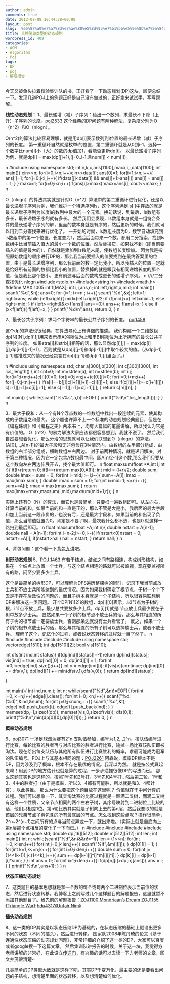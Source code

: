 ```yaml
---
author: admin
comments: true
date: 2012-08-08 10:44:28+00:00
layout: post
slug: '%e5%87%a0%e7%a7%8d%e7%ae%80%e5%8d%95%e7%b1%bb%e5%9e%8b%e7%9a%84dp'
title: 几种简单类型的动态规划
wordpress_id: 409
categories:
- ACM
- Algorithm
- Poj
tags:
- DP
- poj
- 解题报告
---
```


今天又被鱼头拉着校验集训队的书，正好看了一下动态规划(DP)这块，顺便总结一下。发现几道POJ上的例题正好是自己没有做过的，正好拿来试试手，写写题解。

**线性动态规划：**
1、最长递增（减）子序列：给出一个数列，求最长不下降（上升）子序列的长度。[poj2533](http://poj.org/problem?id=2533)
这个经典的DP问题有两种解法，复杂度分别为O（n^2）和O（nlogn）。

O(n^2)的算法比较容易理解，就是用dp[i]表示数列到i位置的最长递增（减）子序列的长度。
第一重循环自然就是枚举i的位置，第二重循环就是从0到i-1，选择一个数字比num[i]小（大）的数的dp值加1，看能否更新dp[i]。
以最长递增子序列为例，就是dp[i] = max(dp[j]+1),(j=0..i-1,且num[j] < num[i])。

n
#include<iostream>
using namespace std;
int n,k,c,ans[1100],maxx,i,j,data[1100];
int main(){
	cin>>n;
	for(i=0;i<n;i++)cin>>data[i];
	ans[0]=1;
	for(i=1;i<n;i++){
		ans[i]=1;
		for(j=0;j<i;j++){
			if(data[j]<data[i] && ans[j]+1>ans[i])
				ans[i] = ans[j] + 1;
		}
	}
	maxx=1;
	for(i=0;i<n;i++)if(ans[i]>maxx)maxx=ans[i];
	cout<<maxx;
}
n

O（nlogn）的算法其实就是针对O（n^2）算法中的第二重循环进行优化，还是以最长递增子序列为例，我们维护一个待选序列ls，这个序列满足ls[i]中存放的就是最长递增子序列为长度i的数列中最大的一个元素。换句话说，到最后，ls数组有多长，最长递增子序列就有多长。
然后我们会发现，ls数组本身就是一组符合条件的最长递增子序列的解，里面的数本身就是有序的，然后更新的时候，我们就可以用到二分查找来进行优化了。
一开始的时候，ls数组长度为0，数字自动填充到ls数组中的第一个位置，长度变为1，然后后面每来一个数，都用二分搜索，找到ls数组中比当前插入值大的最小一个数的位置，然后替换它，如果找不到（即当前要插入的值是最大的），自然就是添加到ls数组末尾，使数组长度增加。
因为我是按照原始数组的顺序进行DP的，那么我当前要插入的值要找到在最终答案里的位置，由于是最长递增序列，那么我前面的数一定比我小，所以我插入的位置一定就是恰好所有前面的数都比我小的位置，替换掉的就是跟我有相同递增长度的那个值，但是我比那个数小，更有前途与后面的数构成更长的递增子序列。
n
////二分查找优化 nlogn
#include<stdio.h>
#include<string.h>
#include<math.h>
#define MAX 1005
int f[MAX];
int i,j,ans,n;
int left,right,x,mid;
int main(){
    scanf("%d",&n);
    ans=0;
    for (i=1; i<=n ; i++){
        scanf("%d",&x);
        left=1;
        right=ans;
        while (left<right){
            mid=(left+right)/2;
            if (f[mid]<x) left=mid+1;
            else right=mid;
        }
        if (left>=right&&x>f[ans]||ans==0){
            ans++;
            f[ans]=x;
        }
        else if (x<f[left]){
            f[left]=x;
        }
    }
    printf("%d\n",ans);
    return 0;
}
n

2、最长公共子序列：求两个字符串的最长公共子序列的长度。 [poj1458](http://poj.org/problem?id=1458)

这个dp的算法也很经典，在算法导论上有详细的描述。
我们构建一个二维数组dp[N][N],dp[i][j]用来表示串A的第i位为止和串B到第j位为止所拥有的最长公共子序列的长度。
如果stra[i]和strb[j]相等的话，那么显然dp[i][j] = max(dp[i][j],dp[i-1][j-1]+1)，否则就是从dp[i][j-1]和dp[i-1][j]中取个较大的值。（从dp[i-1][j-1]递推过来的情况已经包含在dp[i][j-1]和dp[i-1][j]里面了。）

n
#include<iostream>
using namespace std;
char a[300],b[300];
int c[300][300];
int lcs_length()
{
	int cnt=0;
	int m=strlen(a);
	int n=strlen(b);
	int i,j;
	for(i=1;i<m;i++)c[i][0]=0;
	for(j=0;j<n;j++)c[0][j]=0;
	for(i=0;i<m;i++)
		for(j=0;j<n;j++)
		{
			if(a[i]==b[j])c[i+1][j+1]=c[i][j]+1;
			else if(c[i][j+1]>=c[i+1][j])
				c[i+1][j+1]=c[i][j+1];
			else c[i+1][j+1]=c[i+1][j];
		}
		return c[m][n];
}

int main()
{
	while(scanf("%s%s",a,b)!=EOF)
	{
		printf("%d\n",lcs_length());
	}
}
n

3、最大子段和：从一个有N个浮点数的一维数组中找出一段连续的元素，使其构成的子数组之和最大。
这个题也许算不上一个标准的动态规划经典题目，但是在《编程珠玑》和《编程之美》两本书上，均有大篇幅的笔墨讲解，所以我认为它是有价值的。
O（n^2）的暴力解法大家应该都很容易想到，我就不说了。
然后我们自然要想着优化，那么分治的思想就可以让我们联想到O（nlogn）的算法。
(A[0],..,A[n-1])的最大子段和无非包含在3种情况内，由数组的左半部分组成，由数组的右半部分组成，横跨数组左右两边。
对于前两种情况，就是递归解决。对于第三种情况，因为它一定包含A数组最中间，即A[n/2-1]这个数,那么我们只要从这个数向左右两边伸展开去，找个最大值即可。
n
float maxsum(float *A,int l,int r){
	if(l>r)return 0;
	if(l==r)return max(0,A[l]);
	int mid = (l+r)/2;
	double sum;
	double lmax = sum = 0;
	for(int i=mid;i>=l;i--){
		sum+=A[i];
		lmax = max(lmax,sum);
	}
	double rmax = sum = 0;
	for(int i=mid+1;i<=r;i++){
		sum+=A[i];
		rmax = max(rmax,sum);
	}
	return max(lmax+rmax,maxsum(l,mid),maxsum(mid+1,r));
}
n

实际上还有O（N）的算法，而它也是最简单，只要扫一遍数组即可。从左向右，计算当前的和，如果当前的和一直是正的，那么不管是大是小，我后面的最大字段和加上当前这一段非负的，也没有亏，还是最大字段和。如果当前的和出现了负值，那么当前值就置为0。肯定是不要了啊，最次我什么都不选，也是0.就这样一路扫到最后即可。
n
float maxsum(float *A,int n){
	double nstart = A[n-1];
	double nall = A[n-1];
	for(int i=n-2;i>=0;i--){
		if(nstart<0)nstart = 0;
		nstart+=A[i];
		if(nstart>nall)
			nall = nstart;
	}
	return nall;
}
n


4、背包问题：这个看一下[背包九讲](http://wonderflow.info/wp-content/uploads/2012/08/%E8%83%8C%E5%8C%85%E4%B9%9D%E8%AE%B2.pdf)吧。



**树形动态规划**
5、[POJ 1463](http://poj.org/problem?id=1463) 有若干结点，结点之间有路相连，构成树形结构，如果在一个结点上放置一个士兵，与这个结点相连的路就可以被监视，现在要监视所有的路，问至少要多少士兵。

这个是最简单的树形DP，可以理解为DFS遍历整棵树的同时，记录下我当前点放士兵和不放士兵所能达到的最优情况。因为如果我树确定了根节点，子树一个个下去是不存在后效性的问题的，而且子树本身就是一个子结构，所以很容易联想到DP来解决这一类问题。
开个DP[N][2]的数组，dp[i][0]表示，以i节点为子树的根，i节点不放士兵，最少总共要放多少士兵。dp[i][1]就是i节点放士兵最少要在子树中放多少士兵。
显然如果一个子树的根节点不放士兵的话，那么与其相连的所有子树的根节点一定要放士兵，否则那条边就没有士兵看管了。
反之，如果一个子树的根节点放士兵的话，那么与其相连的所有子树可以选择放士兵，或者不放士兵。
理解了这个，记忆化的过程，或者说状态转移的过程就一目了然了。
n
#include<iostream>
#include<cstdio>
#include<cstring>
#include<vector>
using namespace std;
vector<int>edge[1510];
int dp[1510][2];
bool vis[1510];

int dfs(int ind,int status){
	if(dp[ind][status]!=-1)return dp[ind][status];
	vis[ind] = true;
	dp[ind][0] = 0;
	dp[ind][1] = 1;
	for(int i=0;i<edge[ind].size();i++){
		int v = edge[ind][i];
		if(vis[v])continue;
		dp[ind][0] += dfs(v,1);
		dp[ind][1] += min(dfs(v,1),dfs(v,0));
	}
	return dp[ind][status];

}

int main(){
	int ind,num,t;
	int n;
	while(scanf("%d",&n)!=EOF){
		for(int i=0;i<=n;i++)edge[i].clear();
		for(int i=0;i<n;i++){
			scanf("%d:(%d)",&ind,&num);
			for(int j=0;j<num;j++){
				scanf("%d",&t);
				edge[ind].push_back(t);
				edge[t].push_back(ind);
			}
		}
		memset(dp,-1,sizeof(dp));
		memset(vis,0,sizeof(vis));
		dfs(0,1);
		printf("%d\n",min(dp[0][0],dp[0][1]));
	}
	return 0;
}
n


**概率动态规划**

6、[poj3071](http://poj.org/problem?id=3071) 一场足球淘汰赛有2ˆn 支队伍参加，编号为1,2,.,2^n，按队伍编号进行比赛，每轮比赛的胜者再与对应比赛的胜者进行比赛，输掉一场比赛该队伍即被淘汰。现在给出每支队伍与其他所有队伍进行比赛胜利的概率，求最可能成为冠军的队伍编号。POJ上与其基本相同的题：[POJ2261](http://poj.org/problem?id=2261)
阿森说，概率DP根本不是DP，因为涉及到了概率，根本不存在最优的情况。我深以为然。
就是按公式算起来嘛！用到DP的地方估计也就是算的过程，一步步递推很像DP的写法而已。
那么这题其实也是这样的，按照1号先和2号打，3号先和4号打.. 然后第二轮，1号和3、4中的胜者打（由于是概率，所以3、4都有可能胜，所以就是和3、4都计算），以此类推。
那么为什么要把这个题目放在这里呢？
价值就在于中间计算的过程。我们可以想象一下，其实淘汰赛的比赛过程就是一颗满二叉树，而满二叉树有这样一个性质，父亲节点相同的两个左右子树，其序号映射到二进制位上比较的话，他们只相差1位。第n轮比赛其实就是子树向上去的第n层，然后我要取的就是该层的兄弟节点子树包含的所有最底层的节点。怎么找到这些点呢？操作很简单，2^n~2^(n+1)之间所有的点与当前点异或一下，就出来啦。（实际上就是自底向上第n层那个点相反的变化了一下而已。）
n
#include<iostream>
#include<cstdio>
#include<cstring>
#include<vector>
using namespace std;
double dp[16][512];
double m[512][512];
int len;
int main(){
	int n;
	while(scanf("%d",&n)&&n!=-1){
		len = (1<<n);
		for(int i=0;i<len;i++){
			for(int j=0;j<len;j++){
				scanf("%lf",&m[i][j]);
			}
			dp[0][i] = 1;
		}
		for(int k=1;k<=n;k++){
			for(int i=0;i<len;i++){
				double sum = 0;
				for(int j=(1<<(k-1));j<(1<<k);j++){
					sum += dp[k-1][j^i]*m[i][j^i];
				}
				dp[k][i] = dp[k-1][i]*sum;
			}
		}
		int ans = 0;
		for(int i=1;i<len;i++){
			if(dp[n][i]>dp[n][ans]){
				ans = i;
			}
		}
		printf("%d\n",ans+1);
	}
}
n


**状态压缩动态规划**

7、这类题目的基本思想就是拿一个数的每个或每两个二进制位表示当前位的状态，然后进行状态转移。我博客上之前写过几个这样题目的解题报告，这里就暂不添加其他题目了。我先前的解题报告：[ZOJ1100 Mondriaan’s Dream](http://wonderflow.info/archives/267) [ZOJ1155 《Triangle War》](http://wonderflow.info/archives/348) [hdu4317《Unfair Nim》](http://wonderflow.info/archives/336) 


**插头动态规划**

8、这一类的DP其实是以状态压缩DP为基础的，在状态压缩的基础上假设出更多不同的状态（不同的插头），然后进行转移。
国家队2008年陈丹琦的论文《基于连通性状态压缩的动态规划问题》，非常详细的介绍了这一类的DP，大家可以百度或者google搜一下这篇文章。
然后集训队讲报告的时候，关于这一块，我觉得方老师讲解的非常好，在此设立[传送门](http://fjy.me/hdu-1693.html)，有兴趣的话可以去读一下方老师的文章，图文并茂很清楚~

几类简单的DP类型大致就是这样了吧，其实DP千变万化，最主要的还是要看出问题的子结构，想清楚里面的状态转移，以及想清楚如何优化。

